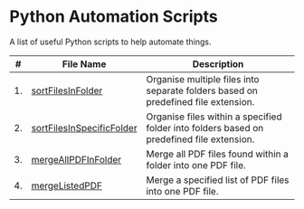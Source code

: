 # Python Automation Scripts
A list of useful Python scripts to help automate things.

#|File Name|Description
---|----------|-----------
1.|[sortFilesInFolder](https://github.com/Tendulkarx/Automation-Scripts/blob/master/organiseFilesInFolder.py)| Organise multiple files into separate folders based on predefined file extension.
2.|[sortFilesInSpecificFolder](https://github.com/Tendulkarx/Automation-Scripts/blob/master/organiseFilesInSpecifiedFolder.py)| Organise files within a specified folder into folders based on predefined file extension.
3.|[mergeAllPDFInFolder](https://github.com/Tendulkarx/Automation-Scripts/blob/master/mergeAllPDFInFolder.py)| Merge all PDF files found within a folder into one PDF file.
4.|[mergeListedPDF](https://github.com/Tendulkarx/Automation-Scripts/blob/master/mergeListedPDF.py)| Merge a specified list of PDF files into one PDF file.
